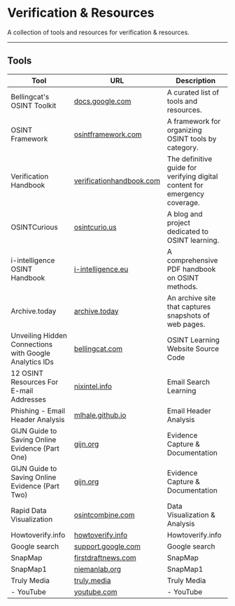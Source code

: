 # Verification & Resources

A collection of tools and resources for verification & resources.

---

## Tools

| Tool | URL | Description |
|------|-----|-------------|
| Bellingcat's OSINT Toolkit | [docs.google.com](https://docs.google.com/document/d/1BfLPJpRtyq4RFtHJoNpvWQjmGnyVkfE2HYoICKOGguA/edit) | A curated list of tools and resources. |
| OSINT Framework | [osintframework.com](https://osintframework.com/) | A framework for organizing OSINT tools by category. |
| Verification Handbook | [verificationhandbook.com](http://verificationhandbook.com/) | The definitive guide for verifying digital content for emergency coverage. |
| OSINTCurious | [osintcurio.us](https://osintcurio.us/) | A blog and project dedicated to OSINT learning. |
| i-intelligence OSINT Handbook | [i-intelligence.eu](https://i-intelligence.eu/uploads/public-documents/OSINT_Handbook_2020.pdf) | A comprehensive PDF handbook on OSINT methods. |
| Archive.today | [archive.today](http://archive.today/) | An archive site that captures snapshots of web pages. |
| Unveiling Hidden Connections with Google Analytics IDs | [bellingcat.com](https://www.bellingcat.com/resources/how-tos/2015/07/23/unveiling-hidden-connections-with-google-analytics-ids/) | OSINT Learning Website Source Code |
| 12 OSINT Resources For E-mail Addresses | [nixintel.info](https://nixintel.info/osint/12-osint-resources-for-e-mail-addresses/) | Email Search Learning |
| Phishing - Email Header Analysis | [mlhale.github.io](https://mlhale.github.io/nebraska-gencyber-modules/2021/phishing/email-headeranalysis/) | Email Header Analysis |
| GIJN Guide to Saving Online Evidence (Part One) | [gijn.org](https://gijn.org/2016/03/07/how-to-save-online-evidence-and-why-it-matters-part-one/) | Evidence Capture & Documentation |
| GIJN Guide to Saving Online Evidence (Part Two) | [gijn.org](https://gijn.org/2016/03/08/how-to-save-online-evidence-and-why-it-matters-part-two/) | Evidence Capture & Documentation |
| Rapid Data Visualization | [osintcombine.com](https://www.osintcombine.com/post/rapid-data-visualization) | Data Visualization & Analysis |
| Howtoverify.info | [howtoverify.info](https://www.howtoverify.info/) | Howtoverify.info |
| Google search | [support.google.com](https://support.google.com/websearch/answer/2466433?p=adv_operators&hl=en&rd=1) | Google search |
| SnapMap | [firstdraftnews.com](https://firstdraftnews.com/snapchat-map-newsgathering/) | SnapMap |
| SnapMap1 | [niemanlab.org](http://www.niemanlab.org/2017/11/snap-maps-offered-real-time-coverage-of-tuesdays-terror-attacks-in-manhattan-plus-a-lot-of-emoji/?utm_content=bufferf62ae&utm_medium=social&utm_source=twitter.com&utm_campaign=buffer) | SnapMap1 |
| Truly Media | [truly.media](http://www.truly.media/) | Truly Media |
| - YouTube | [youtube.com](https://www.youtube.com/watch?v=lFT1GTr7pqw&list=PLq6cQ--4f90icDJUwiGcPrFFLLguuZ0ht&index=7) | - YouTube |
